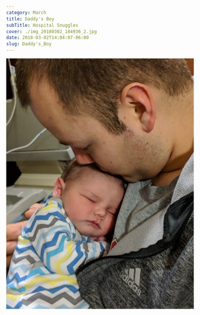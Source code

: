 ```yaml
---
category: March
title: Daddy's Boy
subTitle: Hospital Snuggles
cover: ./img_20180302_184936_2.jpg
date: 2018-03-02T14:04:07-06:00
slug: Daddy's_Boy
---
```

![](./img_20180302_184936_2.jpg)
